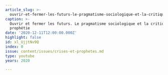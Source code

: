 ```yaml
---
article_slug: >-
  ouvrir-et-fermer-les-futurs-le-pragmatisme-sociologique-et-la-critique-de-la-prophetie
caption: >-
  Ouvrir et fermer les futurs. Le pragmatisme sociologique et la critique de la
  prophétie
date: '2020-12-11T12:00:00.000Z'
highlight: false
id: xl_UjjtNv9Q
index: 0
issue: content/issues/crises-et-prophetes.md
type: youtube
years: 2020

---
```

